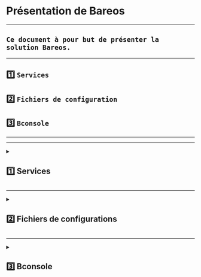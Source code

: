 # Présentation de Bareos

---

## `Ce document à pour but de présenter la solution Bareos.`

---

## 1️⃣ `Services`
## 2️⃣ `Fichiers de configuration`
## 3️⃣ `Bconsole` 

---
---

<details>
<summary>
<h2>
1️⃣ Services
</h2>
</summary>

![cartographie de parcours utilisateur](https://github.com/user-attachments/assets/a9e90c68-b42c-4522-b262-428a2a5f6723)


## Composants ou services Bareos

### Bareos est composé des principaux composants ou services suivants : 

* ### Director
* ### Console
* ### File
* ### Storage
* ### Monitor.

---
---

## `Daemon Director`

### Le Director est le programme de contrôle central de tous les autres daemon. 
### Planifie et supervise toutes les opérations de sauvegarde, restauration, vérification et archivage. 
### Utilisation de Director pour planifier les sauvegardes et restaurer les fichiers. 
### ⚠️ Le Director s'exécute en tant que daemon (ou service) en arrière-plan.


---

## `Console`

### La console Bareos ( bconsole ) est le programme qui permet à l'administrateur ou à l'utilisateur de communiquer avec Bareos Director. 
### Elle s'exécute dans une fenêtre shell (interface TTY).

--- 

## `Daemon File ou ordinateur client ou FD`

### Le file deamon est un programme qui doit être installé sur chaque machine (cliente) à sauvegarder. À la demande du director Bareos, il recherche les fichiers à sauvegarder et les envoie (leurs données) au daemon de storage Bareos.
### Spécifique au système d'exploitation sur lequel il s'exécute et chargé de fournir les attributs, données,  du fichier lorsque demandé par le director Bareos.

---

## `Daemon Storage ou SD`

### Le daemon storage ,à la demande du director , reçoit les données d'un deamon de file et  stock les attributs et données des fichiers sur les supports ou volumes de sauvegarde physiques. En cas de demande de restauration, il est chargé de rechercher les données et de les envoyer au daemon de file.

---

## `Monitor`

### Les services de catalogue regroupent les logiciels responsables de la maintenance des index de fichiers et des bases de données de volumes pour tous les fichiers sauvegardés. Ils permettent de localiser et de restaurer rapidement tout fichier souhaité. Le catalogue conserve un enregistrement de tous les volumes utilisés, de toutes les tâches exécutées et de tous les fichiers enregistrés.


[terminologie](https://docs.bareos.org/IntroductionAndTutorial/WhatIsBareos.html#terminology)



</details>

---

<details>
<summary>
<h2>
2️⃣ Fichiers de configurations
</h2>
</summary>

## 📝
## Ce chapitre a pour but de `présenter` les  `fichiers de configuration`, pour une première utilisation de `Bareos`, il faut approfondir le sujet pour pouvoir complexifier les sauvegardes, les supports ainsi que la fréquence ou le type de fichier sauvegardés.


---

# I) `Bareos-DIR`
# II) `Bareos-SD`
# III) `Bareos -FD`
# IV) `Dépendances` 

---



# I) `Bareos-DIR`

## Bareos-dir est le chef d'orchestre du logiciel, via le shell (ssh conseillé car beaucoup de fichier de conf) configuration des fichier pour déterminer toutes les otions de sauvegarde
## ⚠️Bareos-dir est le dossier de configuration principal ou l'on passe le plus de temps.⚠️

---

### Ce [TUT0](https://docs.bareos.org/Configuration/Director.html#director-configuration) présente tous les fichiers de configuration de Bareos-dir

### Ces fichiers de configuration se trouver dans le dossier `/etc/bareos/bareos-dir.d` :

* ## 1.1) `catalog`

### Catalog sert à `définir` la `base de données` utilisée pour stocker toutes les `métadonnées de sauvegarde`.
### Il est édité lors de l'instalation de Bareos.

    Exemple
      Catalog {
        Name = MyCatalog
        dbname = "bareos"
        dbuser = "bareos"
        dbpassword = "<PASSWORD>"
        dbaddress = localhost
      }

[RESSOURCE](https://docs.bareos.org/Configuration/Director.html#directorresourcecatalog)

---

* ## 1.2) `client`
### Client sert à `identifier le client` sur lequel on veut réaliser la sauvegarde/restauration.
    
    Client {
      Name = clientwin1-fd
      Address = 192.168.0.111      # IP du client Windows
      FDPort = 9102
      Catalog = MyCatalog
      Password = "<PASSWORD>"
    }

[RESSOURCE](https://docs.bareos.org/Configuration/Director.html#client-resource)

---

* ## 1.3) `console`
### `Console` est installé et configuré lors de l'intallation de `Bareos-WebUi`

 
    #
    # Restricted console used by bareos-webui
    #
    Console {
      Name = admin
      Password = "admin"
      Profile = "webui-admin"


      # As php does not support TLS-PSK,
      # and the director has TLS enabled by default,
      # we need to either disable TLS or setup
      # TLS with certificates.
      #
      # For testing purposes we disable it here
      TLS Enable = No
    }

---

* ## 1.4) `director` 
### Director contient les information pour `l'execution de tache du daemon Bareos-dir`, configuré lors de l'instalation de Bareos

    Director {                            # define myself
      Name = bareos-dir
      QueryFile = "/usr/lib/bareos/scripts/query.sql" # Fichier contenant des requêtes SQL pré-définies utilisables via la console (bconsole) pour générer des rapports personnalisés.
      Maximum Concurrent Jobs = 10
      Password = "<PASSWORD>"         # Console password
      Messages = Daemon
      Auditing = yes

      # Enable the Heartbeat if you experience connection losses
      # (eg. because of your router or firewall configuration).
      # Additionally the Heartbeat can be enabled in bareos-sd and bareos-fd.
      #
      # Heartbeat Interval = 1 min

      # remove comment from "Plugin Directory" to load plugins from specified directory.
      # if "Plugin Names" is defined, only the specified plugins will be loaded,
      # otherwise all director plugins (*-dir.so) from the "Plugin Directory".
      #
      # Plugin Directory = "/usr/lib/bareos/plugins"
      # Plugin Names = ""
    }


[RESSOURCE](https://docs.bareos.org/Configuration/Director.html#director-resource)

* ## 1.5) `fileset`

### Fichier qui `indique ce qui doit être sauvegardé` et où, permet d'inclure et d'exclure des données/fichier etc...
### Particulier pour les clients Windows voir ce [TUTO](https://svennd.be/creating-a-windows-fileset-for-bareos/)

    FileSet {
      # Nom du FileSet
    Name = "windowsbackup"

      # Active la copie de volume shadow (VSS) pour sauvegarder les fichiers ouverts
      Enable VSS = yes

      # Dossier    inclure dans la sauvegarde
      Include {
        File = "C:/Users/sednal/Documents/testbareos"

        Options {
          # Configurations suppl  mentaires
          Signature = MD5        # Algorithme de signature pour verifier l'integrite   des fichiers
          IgnoreCase = yes       # Ignore la casse des noms de fichiers (utile sous Windows)
          noatime = yes          # Ne met pas a jour les horodatages d'accees des fichiers
        }
      }
    }







[RESSOURCE](https://docs.bareos.org/Configuration/Director.html#fileset-resource)

* ## 1.6) `job`
### ⚠️ Fichier `très important` qui créer une tache pour les sauvegarde ou restauration et qui `coordonne les différent fichier de configuration`.⚠️
### Ce fichier peux contenir => fichier bootstrap (ou BST) est un fichier d’instructions utilisé pour guider une opération de restauration, en particulier lorsqu'on doit restaurer le Catalog ou dans des scénarios de récupération d'urgence.
      Job {
      Name = windowsbackup1
      Type = Backup
      level = Full
      Client = clientwin1-fd
      FileSet = windowsbackup
      Schedule = first
      Storage = test
      Pool = RAID1
      Messages = Standard
      Priority = 10
    }

[RESSOURCE](https://docs.bareos.org/Configuration/Director.html#job-resource)

* ## 1.7) `jobdefs`
### `Template` pour le fichier `Job`, on peux rajounter un ligne Jobdefs, ainsi on évite les erreurs et l'on gagne du temps

### Fichier de base : 

      JobDefs {
        Name = "DefaultJob"
        Type = Backup
        Level = Incremental
        Client = bareos-fd
        FileSet = "SelfTest"                     # selftest fileset
        Schedule = "WeeklyCycle"
        Storage = File
        Messages = Standard
        Pool = Incremental
        Priority = 10
        Write Bootstrap = "/var/lib/bareos/%c.bsr"
        Full Backup Pool = Full                  # write Full Backups into "Full" Pool
        Differential Backup Pool = Differential  # write Diff Backups into "Differential" Pool
        Incremental Backup Pool = Incremental    # write Incr Backups into "Incremental" Pool
    }


* ## 1.8) `messages`

### `Message` gére les `log`, où et comment. Deux type 
* ### `Daemon` : Utilisé dans la configuration globale du `Director`, du `Storage Daemon` ou du `File Daemon`, ce bloc s'applique à des événements systéme.
* ### `Standart` : `majoritérement` pour créer des log pour les `Jobs`.

      Messages {
        Name = Daemon
        Description = "Message delivery for daemon messages (no job)."
        mailcommand = "/usr/bin/bsmtp -h localhost -f \"\(Bareos\) \<%r\>\" -s \"Bareos daemon message\" %r"
        mail = root = all, !skipped, !audit
        console = all, !skipped, !saved, !audit
        append = "/var/log/bareos/bareos.log" = all, !skipped, !audit
        append = "/var/log/bareos/bareos-audit.log" = audit
      }

---

    Messages {
        Name = Standard
        Description = "Reasonable message delivery -- send most everything to email address and to the console."
        operatorcommand = "/usr/bin/bsmtp -h localhost -f \"\(Bareos\) \<%r\>\" -s \"Bareos: Intervention needed for %j\" %r"
        mailcommand = "/usr/bin/bsmtp -h localhost -f \"\(Bareos\) \<%r\>\" -s \"Bareos: %t %e of %c %l\" %r"
        operator = root = mount
        mail = root = all, !skipped, !saved, !audit
        console = all, !skipped, !saved, !audit
        append = "/var/log/bareos/bareos.log" = all, !skipped, !saved, !audit
        catalog = all, !skipped, !saved, !audit
      }


[RESSOURCE](https://docs.bareos.org/Configuration/Messages.html#messages-configuration)

* ## 1.9) `pool`

### Pool est un regroupement logique de volumes de sauvegarde

      Pool {
        Name = RAID1
        Pool Type = Backup
        Recycle = yes
        AutoPrune = yes
        Volume Retention = 30 days
        Maximum Volumes = 10
        Label Format = "RAID1Vol-"
      }
      
[RESSOURCE](https://docs.bareos.org/Configuration/Director.html#pool-resource)

* ## 1.10) `profile`

### Profile `définit les droits d'accès` pour un `admin` dans Bareos. Il sert à spécifier ce qu’un utilisateur peut faire ou voir via la console `bconsole` ou via `Bareos-WebUi`.

      Profile {
         Name = operator
         Description = "Profile allowing normal Bareos operations."

         Command ACL = !.bvfs_clear_cache, !.exit, !.sql
         Command ACL = !configure, !create, !delete, !purge, !prune, !sqlquery, !umount, !unmount
         Command ACL = *all*

         Catalog ACL = *all*
         Client ACL = *all*
         FileSet ACL = *all*
         Job ACL = *all*
         Plugin Options ACL = *all*
         Pool ACL = *all*
         Schedule ACL = *all*
         Storage ACL = *all*
         Where ACL = *all*


[RESSOURCE](https://docs.bareos.org/Configuration/Director.html#profile-resource)

* ## 1.11) `schedule`

### Schedule sert à créer un agenda de sauvegarde automatique

      Schedule {
        Name = "WeeklyCycle"
        Run = Full 1st sat at 21:00
        Run = Differential 2nd-5th sat at 21:00
        Run = Incremental mon-fri at 21:00
      }

[RESSOURCE](https://docs.bareos.org/Configuration/Director.html#schedule-resource)

* ## 1.12) `storage`

### Storage gére les `volume physique` en liens avec `Bareo-SD`.

      Storage {
        Name = test
        Address = 192.168.0.173  # Adresse du serveur ou lieux de stocage
        Password = "<PASSWORD>"
        Device = RAID1
        Media Type = File
      }
[RESSOURCE](https://docs.bareos.org/Configuration/Director.html#storage-resource)

* ## 1.13) `user`

### User peut contenir des fichiers liés à la gestion des utilisateurs et de leurs permissions pour l'accès à bconsole



[RESSOURCE](https://docs.bareos.org/Configuration/Director.html#user-resource)

---
---

# II) `Bareos-SD`

### `Storage Daemon` (SD) est de gérer `l'accès aux périphériques de stockage` et de `gérer la sauvegarde` et la `récupération` des données sur ces supports. 
### Ces fichiers de configuration se trouver dans le dossier `/etc/bareos/bareos-sd.d` :

---

## 2.1) `autochanger`

### Autochanger est utilisé pour `automatiser` le processus de `sauvegarde` avec des périphériques de stockage tels que des `bibliothèques de bandes`. 



## 2.2) `device`


### Device gére le `support physique` sont emplacement, ses propriétés.

            Device {
            Name = RAID1
            Media Type = File
            Archive Device = /mnt/backup # Chemin vers le RAID 1 precedement creeer
            Label Media = yes                  # lets Bareos label unlabeled media
            Random Access = yes
            Automatic Mount = yes              # when device opened, read it
            Removable Media = no
            Always Open = yes
            Description = "File device. A connecting Director must have the same Name and MediaType."
            }
            

[RESSOURCE](https://docs.bareos.org/DeveloperGuide/catalog.html#device)



## 2.3) `director`
 
### Director permet de faire le `liens` entre les différent sercices `SD / FD / DIR` 


## 2.4) `message`

### Message gére les logs

            Messages {
              Name = Standard
              Director = bareos-dir = all
              Description = "Send all messages to the Director."
            }
            

# III) `Bareos -FD`

###  Le File Daemon a pour rôle principal de collecter les données à sauvegarder, puis de les transmettre au Bareos Director pour qu'elles soient ensuite envoyées au Storage Daemon (SD), 
### Les fichiers de configurations present dans /etc/bareos/bareos-fd.d on pour but  : 

* ### client définir le nom de fd
* ### director : dialoguer avec Bareos-dir
* ### messages : gestion des logs


---

### Ce [TUT0](https://docs.bareos.org/Configuration/Director.html#director-configuration) présente tous les fichiers de configuration de Bareos-dir
### A retrouver dans /etc/bareos/bareo-dir.d


# IV) `Dépendances` 

### Ce document met en évidence les points de vigilance concernant l’interdépendance entre les fichiers de configuration. En effet, même si la syntaxe est correcte, une sauvegarde ou une restauration peut échouer si les références croisées entre les fichiers ne sont pas respectées.

![cartographie de parcours utilisateur](https://github.com/user-attachments/assets/147d4642-93b1-407f-b3a5-0c6baf67d3cf)




</details>

---




<details>
<summary>
<h2>
3️⃣ Bconsole 
</h2>
</summary>

### Cette partie à pour but de répertorier le commande de `bconsole` 

[RESSOURCES](https://docs.bareos.org/TasksAndConcepts/BareosConsole.html#bareos-console)

### sur serveur
status director
status client
estimate job=<any-job-name> listing client=<desired-client> fileset=Test
exemple : estimate job=jobdns1 listing client=DNS1 fileset=dns1backup



</details>
